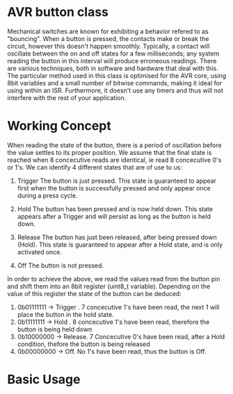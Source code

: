 # AVR button class
Mechanical switches are known for exhibiting a behavior refered to as "bouncing". When a button is pressed, the contacts make or break the circuit, however this doesn't happen smoothly. Typically, a contact will oscillate between the on and off states for a few milliseconds; any system reading the button in this interval will produce erroneous readings.
There are various techniques, both in software and hardware that deal with this. The particular method used in this class is optimised for the AVR core, using 8bit variables and
a small number of bitwise commands, making it ideal for using within an ISR. Furthermore, it doesn't use any timers and thus will not interfere with the rest of your application.

# Working Concept
When reading the state of the button, there is a period of oscillation before the value settles to its proper position. We assume that the final state is reached when 8 concecutive reads are identical, ie read 8 concecutive 0's or 1's. We can identify 4 different states that are of use to us:
1. Trigger
The button is just pressed. This state is guaranteed to appear first when the button is successfully pressed and only appear once during a press cycle.

2. Hold
The button has been pressed and is now held down. This state appears after a Trigger and will persist as long as the button is held down.

3. Release
The button has just been released, after being pressed down (Hold). This state is guaranteed to appear after a Hold state, and is only activated once.

4. Off
The button is not pressed.

In order to achieve the above, we read the values read from the button pin and shift them into an 8bit register (uint8_t variable). Depending on the value of this register the state of the button can be deduced:
1. 0b01111111 -> Trigger . 7 concecutive 1's have been read, the next 1 will place the button in the hold state. 
2. 0b11111111 -> Hold . 8 concecutive 1's have been read, therefore the button is being held down
3. 0b10000000 -> Release. 7 Concecutive 0's have been read, after a Hold condition, thefore the button is being released
4. 0b00000000 -> Off. No 1's have been read, thus the button is Off.

# Basic Usage






